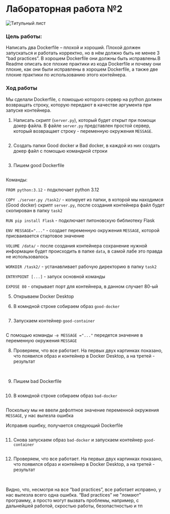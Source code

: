 # Лабораторная работа №2
<img src="/pics/titul1.jpg" alt="Титульный лист">

### Цель работы: 
Написать два Dockerfile – плохой и хороший. Плохой должен запускаться и работать корректно, но в нём должно быть не менее 3 “bad practices”. В хорошем Dockerfile они должны быть исправлены.В Readme описать все плохие практики из кода Dockerfile и почему они плохие, как они были исправлены в хорошем  Dockerfile, а также две плохие практики по использованию этого контейнера.

### Ход работы

Мы сделали Dockerfile, с помощью которого сервер на python должен возвращать строку, которую передают в качестве аргумента при запуске контейнера.

1) Написать скрипт (`server.py`), который будет открыт при помощи докер файла. В файле `server.py` представлен простой сервер, который возвращает строку - переменную окружения `MESSAGE`.

<img src="/pics/python_server.jpg" alt="">

2) Создать папки Good  docker и Bad docker, в каждой из них создать докер файл с помощью командной строки

<img src="/pics/create_docker.jpg" alt="">

3) Пишем good Dockerfile 

<img src="/pics/good-docker.jpg" alt="">

Команды:

`FROM python:3.12` - подключает python 3.12

`COPY ./server.py /task2/` - копирует из папки, в которой мы находимся (Good docker) скрипт `server.py`, после создания контейнера файл будет скопирован в папку `task2`

`RUN pip install Flask` - подключает питоновскую библиотеку Flask

`ENV MESSAGE="..."` - создает переменную окружения `MESSAGE`, которой присваивается стартовое значение

`VOLUME /data/` - после создания контейнера сохранение нужной информации будет происходить в папке `data`, в самой лабе это правда не использовалось

`WORKDIR /task2/` - устанавливает рабочую директорию в папку `task2`

`ENTRYPOINT [...]` - запуск основной команды

`EXPOSE 80` - открывает порт для контейнера, в данном случает 80-ый

5) Открываем Docker Desktop

6) В комндной строке собираем образ `good-docker`

<img src="/pics/good-image.jpg" alt="">

7) Запускаем контейнер `good-container`

<img src="/pics/good-cont-run.jpg" alt="">

С помощью команды `-e MESSAGE ="..."` передется значение в переменную окружения `MESSAGE`

8) Проверяем, что все работает. На первых двух картинках показано, что появился образ и контейнер в Docker Desktop, а на третей - результат

<img src="/pics/rez-image1.jpg" alt="">

<img src="/pics/reaz-cont1.jpg" alt="">

<img src="/pics/rez1.jpg" alt="">

9) Пишем bad Dockerfile

<img src="/pics/bad_docker.jpg" alt="">

10) В комндной строке собираем образ `bad-docker`

<img src="/pics/bad_image0.jpg" alt="">

Поскольку мы не ввели дефолтное значение переменной окружения `MESSAGE`, у нас вылезла ошибка

Исправив ошибку, получается следующий Dockerfile

<img src="/pics/bad_docker1.jpg" alt="">

11) Снова запускаем образ `bad-docker` и запускаем контейнер `good-container`

<img src="/pics/bad_image1.jpg" alt="">

12) Проверяем, что все работает. На первых двух картинках показано, что появился образ и контейнер в Docker Desktop, а на третей - результат

<img src="/pics/rez-image.jpg" alt="">

<img src="/pics/rez-cont.jpg" alt="">

<img src="/pics/rez.jpg" alt="">

Видно, что, несмотря на все “bad practices”, все  работает исправно, у нас вылезла всего одна ошибка. “Bad practices” не "ломают" программу, а просто могут вызвать проблемы, например, с дальнейшей работой, скростью работы, безопастностью и тп
